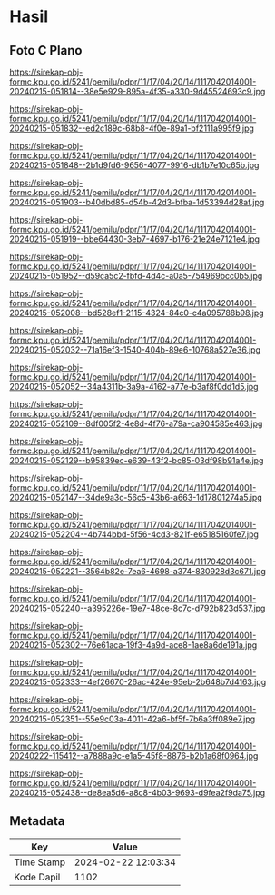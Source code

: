 # Hasil

## Foto C Plano

https://sirekap-obj-formc.kpu.go.id/5241/pemilu/pdpr/11/17/04/20/14/1117042014001-20240215-051814--38e5e929-895a-4f35-a330-9d45524693c9.jpg

https://sirekap-obj-formc.kpu.go.id/5241/pemilu/pdpr/11/17/04/20/14/1117042014001-20240215-051832--ed2c189c-68b8-4f0e-89a1-bf2111a995f9.jpg

https://sirekap-obj-formc.kpu.go.id/5241/pemilu/pdpr/11/17/04/20/14/1117042014001-20240215-051848--2b1d9fd6-9656-4077-9916-db1b7e10c65b.jpg

https://sirekap-obj-formc.kpu.go.id/5241/pemilu/pdpr/11/17/04/20/14/1117042014001-20240215-051903--b40dbd85-d54b-42d3-bfba-1d53394d28af.jpg

https://sirekap-obj-formc.kpu.go.id/5241/pemilu/pdpr/11/17/04/20/14/1117042014001-20240215-051919--bbe64430-3eb7-4697-b176-21e24e7121e4.jpg

https://sirekap-obj-formc.kpu.go.id/5241/pemilu/pdpr/11/17/04/20/14/1117042014001-20240215-051952--d59ca5c2-fbfd-4d4c-a0a5-754969bcc0b5.jpg

https://sirekap-obj-formc.kpu.go.id/5241/pemilu/pdpr/11/17/04/20/14/1117042014001-20240215-052008--bd528ef1-2115-4324-84c0-c4a095788b98.jpg

https://sirekap-obj-formc.kpu.go.id/5241/pemilu/pdpr/11/17/04/20/14/1117042014001-20240215-052032--71a16ef3-1540-404b-89e6-10768a527e36.jpg

https://sirekap-obj-formc.kpu.go.id/5241/pemilu/pdpr/11/17/04/20/14/1117042014001-20240215-052052--34a4311b-3a9a-4162-a77e-b3af8f0dd1d5.jpg

https://sirekap-obj-formc.kpu.go.id/5241/pemilu/pdpr/11/17/04/20/14/1117042014001-20240215-052109--8df005f2-4e8d-4f76-a79a-ca904585e463.jpg

https://sirekap-obj-formc.kpu.go.id/5241/pemilu/pdpr/11/17/04/20/14/1117042014001-20240215-052129--b95839ec-e639-43f2-bc85-03df98b91a4e.jpg

https://sirekap-obj-formc.kpu.go.id/5241/pemilu/pdpr/11/17/04/20/14/1117042014001-20240215-052147--34de9a3c-56c5-43b6-a663-1d17801274a5.jpg

https://sirekap-obj-formc.kpu.go.id/5241/pemilu/pdpr/11/17/04/20/14/1117042014001-20240215-052204--4b744bbd-5f56-4cd3-821f-e65185160fe7.jpg

https://sirekap-obj-formc.kpu.go.id/5241/pemilu/pdpr/11/17/04/20/14/1117042014001-20240215-052221--3564b82e-7ea6-4698-a374-830928d3c671.jpg

https://sirekap-obj-formc.kpu.go.id/5241/pemilu/pdpr/11/17/04/20/14/1117042014001-20240215-052240--a395226e-19e7-48ce-8c7c-d792b823d537.jpg

https://sirekap-obj-formc.kpu.go.id/5241/pemilu/pdpr/11/17/04/20/14/1117042014001-20240215-052302--76e61aca-19f3-4a9d-ace8-1ae8a6de191a.jpg

https://sirekap-obj-formc.kpu.go.id/5241/pemilu/pdpr/11/17/04/20/14/1117042014001-20240215-052333--4ef26670-26ac-424e-95eb-2b648b7d4163.jpg

https://sirekap-obj-formc.kpu.go.id/5241/pemilu/pdpr/11/17/04/20/14/1117042014001-20240215-052351--55e9c03a-4011-42a6-bf5f-7b6a3ff089e7.jpg

https://sirekap-obj-formc.kpu.go.id/5241/pemilu/pdpr/11/17/04/20/14/1117042014001-20240222-115412--a7888a9c-e1a5-45f8-8876-b2b1a68f0964.jpg

https://sirekap-obj-formc.kpu.go.id/5241/pemilu/pdpr/11/17/04/20/14/1117042014001-20240215-052438--de8ea5d6-a8c8-4b03-9693-d9fea2f9da75.jpg


## Metadata

| Key        | Value               |
| ---------- | ------------------- |
| Time Stamp | 2024-02-22 12:03:34 |
| Kode Dapil | 1102                |



